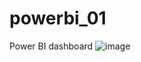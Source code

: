 # powerbi_01
Power BI dashboard
![image](https://user-images.githubusercontent.com/61999759/232926276-a5d8ce38-db17-4f86-ac03-f964ec5aae64.png)
